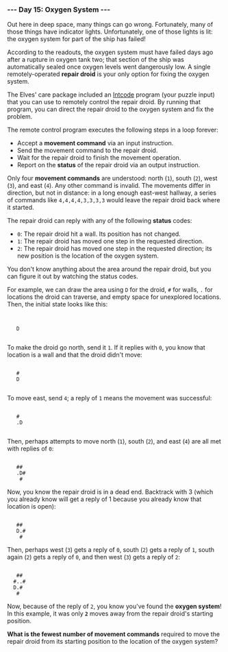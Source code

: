 ### --- Day 15: Oxygen System ---

Out here in deep space, many things can go wrong. Fortunately, many of
those things have indicator lights. Unfortunately, one of those lights is
lit: the oxygen system for part of the ship has failed!

According to the readouts, the oxygen system must have failed days ago
after a rupture in oxygen tank two; that section of the ship was
automatically sealed once oxygen levels went dangerously low. A single
remotely-operated **repair droid** is your only option for fixing the oxygen
system.

The Elves' care package included an [Intcode](https://adventofcode.com/2019/day/9) program (your puzzle input)
that you can use to remotely control the repair droid. By running that
program, you can direct the repair droid to the oxygen system and fix the
problem.

The remote control program executes the following steps in a loop forever:

- Accept a **movement command** via an input instruction.
- Send the movement command to the repair droid.
- Wait for the repair droid to finish the movement operation.
- Report on the **status** of the repair droid via an output instruction.

Only four **movement commands** are understood: north (`1`), south (`2`), west (`3`),
and east (`4`). Any other command is invalid. The movements differ in
direction, but not in distance: in a long enough east-west hallway, a
series of commands like `4,4,4,4,3,3,3,3` would leave the repair droid back
where it started.

The repair droid can reply with any of the following **status** codes:

- `0`: The repair droid hit a wall. Its position has not changed.
- `1`: The repair droid has moved one step in the requested direction.
- `2`: The repair droid has moved one step in the requested direction;
  its new position is the location of the oxygen system.

You don't know anything about the area around the repair droid, but you can
figure it out by watching the status codes.

For example, we can draw the area using `D` for the droid, `#` for walls, `.` for
locations the droid can traverse, and empty space for unexplored locations.
Then, the initial state looks like this:

```


   D


```

To make the droid go north, send it `1`. If it replies with `0`, you know that
location is a wall and that the droid didn't move:

```

   #
   D


```

To move east, send `4`; a reply of `1` means the movement was successful:

```

   #
   .D


```

Then, perhaps attempts to move north (`1`), south (`2`), and east (`4`) are all
met with replies of `0`:

```

   ##
   .D#
    #

```

Now, you know the repair droid is in a dead end. Backtrack with 3 (which you already know will get a reply of 1 because you already know that location is open):

```

   ##
   D.#
    #

```

Then, perhaps west (`3`) gets a reply of `0`, south (`2`) gets a reply of `1`,
south again (`2`) gets a reply of `0`, and then west (`3`) gets a reply of `2`:

```

   ##
  #..#
  D.#
   #
```

Now, because of the reply of `2`, you know you've found the **oxygen system**! In
this example, it was only **`2`** moves away from the repair droid's starting
position.

**What is the fewest number of movement commands** required to move the repair
droid from its starting position to the location of the oxygen system?
